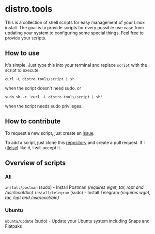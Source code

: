 # distro.tools

This is a collection of shell scripts for easy management of your Linux install. The goal is to provide scripts for every possible use case from updating your system to configuring some special things. Feel free to provide your scripts.

## How to use

It's simple. Just type this into your terminal and replace `script` with the script to execute:

    curl -L distro.tools/script | sh

when the script doesn't need sudo, or

    sudo sh -c 'curl -L distro.tools/script | sh'

when the script needs sudo privileges.

## How to contribute

To request a new script, just create an [issue](https://github.com/jlelse/distro.tools/issues).

To add a script, just clone this [repository](https://github.com/jlelse/distro.tools) and create a pull request. If I ([jlelse](https://github.com/jlelse)) like it, I will accept it.

## Overview of scripts

### All

`install/postman` (sudo) - Install Postman *(requires wget, tar, /opt and /usr/local/bin)*
`install/telegram` (sudo) - Install Telegram *(requires wget, tar, /opt and /usr/local/bin)*

### Ubuntu

`ubuntu/update` (sudo) - Update your Ubuntu system including Snaps and Flatpaks
